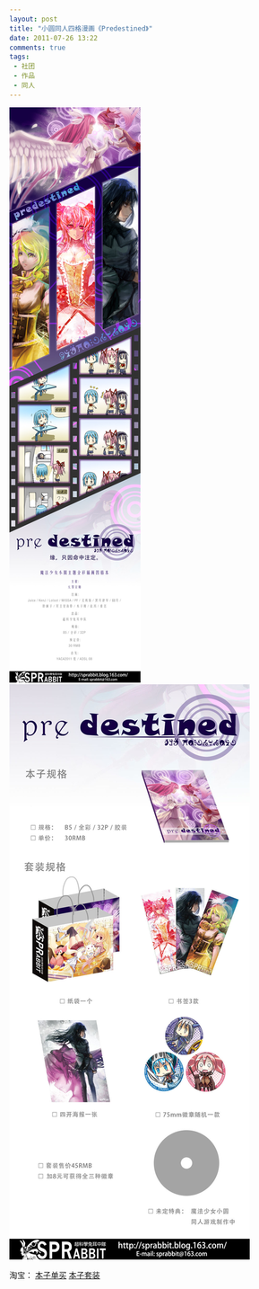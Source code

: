```yaml
---
layout: post
title: "小圆同人四格漫画《Predestined》"
date: 2011-07-26 13:22
comments: true
tags:
 - 社团
 - 作品
 - 同人
---
```


<img src="/images/predestined_poster.jpg" alt="Prestined 宣传"/>
<img src="/images/predestined_set.jpg" alt="Prestined 套装"/>

淘宝：
<a href="http://item.taobao.com/item.htm?id=12290433965">本子单买</a>
<a href="http://item.taobao.com/item.htm?id=12288922556">本子套装</a>
